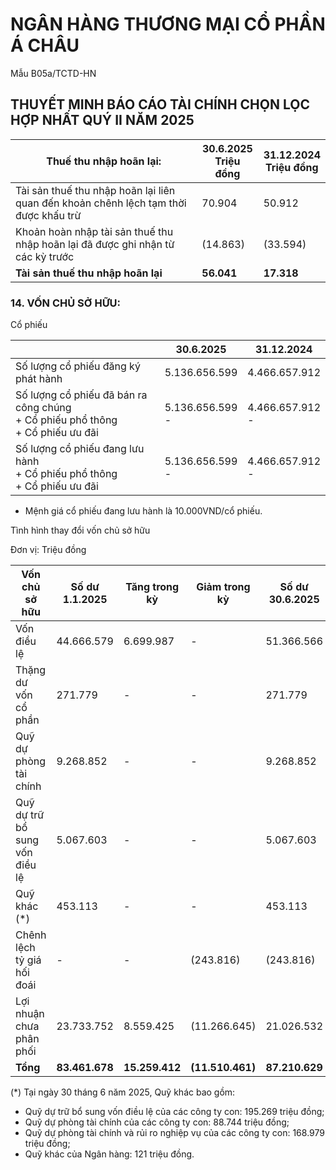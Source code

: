 


# NGÂN HÀNG THƯƠNG MẠI CỔ PHẦN Á CHÂU

Mẫu B05a/TCTD-HN

## THUYẾT MINH BÁO CÁO TÀI CHÍNH CHỌN LỌC HỢP NHẤT QUÝ II NĂM 2025

| Thuế thu nhập hoãn lại:                                                              | 30.6.2025<br/>Triệu đồng | 31.12.2024<br/>Triệu đồng |
| ------------------------------------------------------------------------------------ | ------------------------ | ------------------------- |
| Tài sản thuế thu nhập hoãn lại liên quan đến khoản chênh lệch tạm thời được khấu trừ | 70.904                   | 50.912                    |
| Khoản hoàn nhập tài sản thuế thu nhập hoãn lại đã được ghi nhận từ các kỳ trước      | (14.863)                 | (33.594)                  |
| **Tài sản thuế thu nhập hoãn lại**                                                   | **56.041**               | **17.318**                |


### 14. VỐN CHỦ SỞ HỮU:

Cổ phiếu

|                                                                                       | 30.6.2025           | 31.12.2024          |
| ------------------------------------------------------------------------------------- | ------------------- | ------------------- |
| Số lượng cổ phiếu đăng ký phát hành                                                   | 5.136.656.599       | 4.466.657.912       |
| Số lượng cổ phiếu đã bán ra công chúng<br/>+ Cổ phiếu phổ thông<br/>+ Cổ phiếu ưu đãi | 5.136.656.599<br/>- | 4.466.657.912<br/>- |
| Số lượng cổ phiếu đang lưu hành<br/>+ Cổ phiếu phổ thông<br/>+ Cổ phiếu ưu đãi        | 5.136.656.599<br/>- | 4.466.657.912<br/>- |


* Mệnh giá cổ phiếu đang lưu hành là 10.000VND/cổ phiếu.

Tình hình thay đổi vốn chủ sở hữu

Đơn vị: Triệu đồng

| Vốn chủ sở hữu                 | Số dư 1.1.2025 | Tăng trong kỳ  | Giảm trong kỳ    | Số dư 30.6.2025 |
| ------------------------------ | -------------- | -------------- | ---------------- | --------------- |
| Vốn điều lệ                    | 44.666.579     | 6.699.987      | -                | 51.366.566      |
| Thặng dư vốn cổ phần           | 271.779        | -              | -                | 271.779         |
| Quỹ dự phòng tài chính         | 9.268.852      | -              | -                | 9.268.852       |
| Quỹ dự trữ bổ sung vốn điều lệ | 5.067.603      | -              | -                | 5.067.603       |
| Quỹ khác (\*)                  | 453.113        | -              | -                | 453.113         |
| Chênh lệch tỷ giá hối đoái     | -              | -              | (243.816)        | (243.816)       |
| Lợi nhuận chưa phân phối       | 23.733.752     | 8.559.425      | (11.266.645)     | 21.026.532      |
| **Tổng**                       | **83.461.678** | **15.259.412** | **(11.510.461)** | **87.210.629**  |


(*) Tại ngày 30 tháng 6 năm 2025, Quỹ khác bao gồm:
- Quỹ dự trữ bổ sung vốn điều lệ của các công ty con: 195.269 triệu đồng;
- Quỹ dự phòng tài chính của các công ty con: 88.744 triệu đồng;
- Quỹ dự phòng tài chính và rủi ro nghiệp vụ của các công ty con: 168.979 triệu đồng;
- Quỹ khác của Ngân hàng: 121 triệu đồng.
